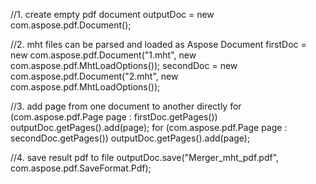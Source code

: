 
//1. create empty pdf document
outputDoc = new com.aspose.pdf.Document();

//2. mht files can be parsed and loaded as Aspose Document
firstDoc = new com.aspose.pdf.Document("1.mht", new com.aspose.pdf.MhtLoadOptions());
secondDoc = new com.aspose.pdf.Document("2.mht", new com.aspose.pdf.MhtLoadOptions());

//3. add page from one document to another directly
for (com.aspose.pdf.Page page : firstDoc.getPages())
    outputDoc.getPages().add(page);
for (com.aspose.pdf.Page page : secondDoc.getPages())
    outputDoc.getPages().add(page);

//4. save result pdf to file
outputDoc.save("Merger_mht_pdf.pdf", com.aspose.pdf.SaveFormat.Pdf);